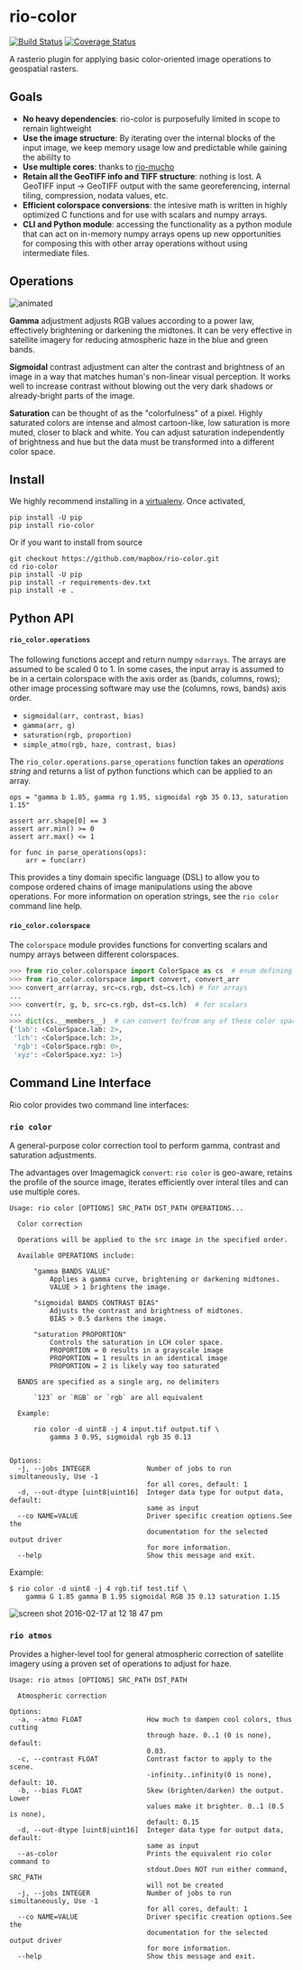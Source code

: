 # rio-color

[![Build Status](https://travis-ci.org/mapbox/rio-color.svg)](https://travis-ci.org/mapbox/rio-color)
[![Coverage Status](https://coveralls.io/repos/mapbox/rio-color/badge.svg?branch=master&service=github)](https://coveralls.io/github/mapbox/rio-color?branch=master)

A rasterio plugin for applying basic color-oriented image operations to geospatial rasters.

## Goals

* **No heavy dependencies**: rio-color is purposefully limited in scope to remain lightweight
* **Use the image structure**: By iterating over the internal blocks of the input image, we keep memory usage low and predictable while gaining the abililty to
* **Use multiple cores**: thanks to [rio-mucho](https://github.com/mapbox/rio-mucho)
* **Retain all the GeoTIFF info and TIFF structure**: nothing is lost. A GeoTIFF input → GeoTIFF output with the same georeferencing, internal tiling, compression, nodata values, etc.
* **Efficient colorspace conversions**: the intesive math is written in highly optimized C functions and for use with scalars and numpy arrays.
* **CLI and Python module**: accessing the functionality as a python module that can act on in-memory numpy arrays opens up new opportunities for composing this with other array operations without using intermediate files.

## Operations

![animated](https://cloud.githubusercontent.com/assets/1151287/15330468/f5cefc38-1c2a-11e6-855d-8bb0f4158ca7.gif)


**Gamma** adjustment adjusts RGB values according to a power law, effectively brightening or darkening the midtones. It can be very effective in satellite imagery for reducing atmospheric haze in the blue and green bands.

**Sigmoidal** contrast adjustment can alter the contrast and brightness of an image in a way that
matches human's non-linear visual perception. It works well to increase contrast without blowing out the very dark shadows or already-bright parts of the image.

**Saturation** can be thought of as the "colorfulness" of a pixel. Highly saturated colors are intense and almost cartoon-like, low saturation is more muted, closer to black and white. You can adjust saturation independently of brightness and hue but the data must be transformed into a different color space.

   
## Install

We highly recommend installing in a [virtualenv](http://docs.python-guide.org/en/latest/dev/virtualenvs/). Once activated, 

```
pip install -U pip
pip install rio-color
```

Or if you want to install from source
```
git checkout https://github.com/mapbox/rio-color.git
cd rio-color
pip install -U pip
pip install -r requirements-dev.txt
pip install -e .
```

## Python API

#### `rio_color.operations`

The following functions accept and return numpy `ndarrays`. The arrays are assumed to be scaled 0 to 1. In some cases, the input array is assumed to be in a certain colorspace with the axis order as (bands, columns, rows); other image processing software may use the (columns, rows, bands) axis order.

* `sigmoidal(arr, contrast, bias)`
* `gamma(arr, g)`
* `saturation(rgb, proportion)`
* `simple_atmo(rgb, haze, contrast, bias)`

The `rio_color.operations.parse_operations` function takes an *operations string* and
returns a list of python functions which can be applied to an array.

```
ops = "gamma b 1.85, gamma rg 1.95, sigmoidal rgb 35 0.13, saturation 1.15"

assert arr.shape[0] == 3
assert arr.min() >= 0
assert arr.max() <= 1

for func in parse_operations(ops):
    arr = func(arr)
```

This provides a tiny domain specific language (DSL) to allow you
to compose ordered chains of image manipulations using the above operations.
For more information on operation strings, see the `rio color` command line help.

#### `rio_color.colorspace`

The `colorspace` module provides functions for converting scalars and numpy arrays between different colorspaces.

```python
>>> from rio_color.colorspace import ColorSpace as cs  # enum defining available color spaces
>>> from rio_color.colorspace import convert, convert_arr
>>> convert_arr(array, src=cs.rgb, dst=cs.lch) # for arrays
...
>>> convert(r, g, b, src=cs.rgb, dst=cs.lch)  # for scalars
...
>>> dict(cs.__members__)  # can convert to/from any of these color spaces
{'lab': <ColorSpace.lab: 2>,
 'lch': <ColorSpace.lch: 3>,
 'rgb': <ColorSpace.rgb: 0>,
 'xyz': <ColorSpace.xyz: 1>}
```

## Command Line Interface

Rio color provides two command line interfaces:

### `rio color`

A general-purpose color correction tool to perform gamma, contrast and saturation adjustments.

The advantages over Imagemagick `convert`: `rio color` is
geo-aware, retains the profile of the source image, iterates efficiently over interal tiles
and can use multiple cores.

```
Usage: rio color [OPTIONS] SRC_PATH DST_PATH OPERATIONS...

  Color correction

  Operations will be applied to the src image in the specified order.

  Available OPERATIONS include:

      "gamma BANDS VALUE"
          Applies a gamma curve, brightening or darkening midtones.
          VALUE > 1 brightens the image.

      "sigmoidal BANDS CONTRAST BIAS"
          Adjusts the contrast and brightness of midtones.
          BIAS > 0.5 darkens the image.

      "saturation PROPORTION"
          Controls the saturation in LCH color space.
          PROPORTION = 0 results in a grayscale image
          PROPORTION = 1 results in an identical image
          PROPORTION = 2 is likely way too saturated

  BANDS are specified as a single arg, no delimiters

      `123` or `RGB` or `rgb` are all equivalent

  Example:

      rio color -d uint8 -j 4 input.tif output.tif \
          gamma 3 0.95, sigmoidal rgb 35 0.13


Options:
  -j, --jobs INTEGER              Number of jobs to run simultaneously, Use -1
                                  for all cores, default: 1
  -d, --out-dtype [uint8|uint16]  Integer data type for output data, default:
                                  same as input
  --co NAME=VALUE                 Driver specific creation options.See the
                                  documentation for the selected output driver
                                  for more information.
  --help                          Show this message and exit.
```

Example:

```
$ rio color -d uint8 -j 4 rgb.tif test.tif \
    gamma G 1.85 gamma B 1.95 sigmoidal RGB 35 0.13 saturation 1.15
```

![screen shot 2016-02-17 at 12 18 47 pm](https://cloud.githubusercontent.com/assets/1151287/13116122/0f7f5f20-d571-11e5-82e7-9cc65c443972.png)

### `rio atmos`

Provides a higher-level tool for general atmospheric correction of satellite imagery using
a proven set of operations to adjust for haze.

```
Usage: rio atmos [OPTIONS] SRC_PATH DST_PATH

  Atmospheric correction

Options:
  -a, --atmo FLOAT                How much to dampen cool colors, thus cutting
                                  through haze. 0..1 (0 is none), default:
                                  0.03.
  -c, --contrast FLOAT            Contrast factor to apply to the scene.
                                  -infinity..infinity(0 is none), default: 10.
  -b, --bias FLOAT                Skew (brighten/darken) the output. Lower
                                  values make it brighter. 0..1 (0.5 is none),
                                  default: 0.15
  -d, --out-dtype [uint8|uint16]  Integer data type for output data, default:
                                  same as input
  --as-color                      Prints the equivalent rio color command to
                                  stdout.Does NOT run either command, SRC_PATH
                                  will not be created
  -j, --jobs INTEGER              Number of jobs to run simultaneously, Use -1
                                  for all cores, default: 1
  --co NAME=VALUE                 Driver specific creation options.See the
                                  documentation for the selected output driver
                                  for more information.
  --help                          Show this message and exit.
```

